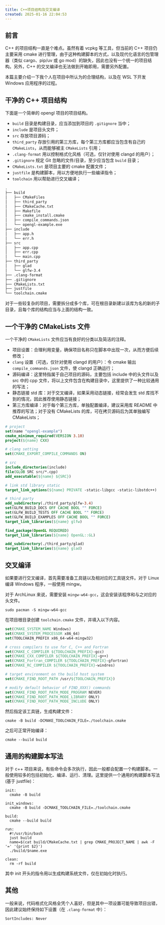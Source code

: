```yaml
---
title: C++项目结构及交叉编译
created: 2025-01-16 22:04:53
---
```

## 前言

C++ 的项目结构一直是个难点。虽然有着 vcpkg 等工具，但当前的 C++ 项目仍主要采用 cmake 进行管理，由于这种构建脚本的方式，以及现代化语言的包管理器（类似 cargo、pip/uv 或 go mod）的缺失，因此也没有一个统一的项目结构。另外，C++ 的交叉编译也无法做到开箱即用，需要另外配置。

本篇主要介绍一下我个人在项目中所认为的合理结构，以及在 WSL 下开发 Windows 应用程序的过程。

## 干净的 C++ 项目结构

下面是一个简单的 opengl 项目的项目结构。

- `build` 目录是构建目录，应当添加到项目的 `.gitignore` 当中；
- `include` 是项目头文件；
- `src` 存放项目源码；
- `third_party` 存放引用的第三方库，每个第三方库都应当包含有自己的 `CMakeLists`，从而能够被主 `CMakeLists` 引用；
- `.clang-format` 用以控制格式化风格（可选，仅针对使用 clangd 的用户）；
- `.gitignore` 规定 Git 忽略的文件/目录，至少应当包含 `build` 目录；
- `CMakeLists.txt` 是项目主要的 cmake 配置文件；
- `justfile` 是构建脚本，用以方便地执行一些编译指令；
- `toolchain` 用以帮助进行交叉编译；

```txt
.
├── build
│   ├── CMakeFiles
│   ├── third_party
│   ├── CMakeCache.txt
│   ├── Makefile
│   ├── cmake_install.cmake
│   ├── compile_commands.json
│   └── opengl-example.exe
├── include
│   ├── app.h
│   └── err.h
├── src
│   ├── app.cpp
│   ├── err.cpp
│   └── main.cpp
├── third_party
│   ├── glad
│   └── glfw-3.4
├── .clang-format
├── .gitignore
├── CMakeLists.txt
├── justfile
└── toolchain.cmake
```

对于一些较复杂的项目，需要拆分成多个库，可在根目录新建以该库为名的新的子目录，且每个库的结构应当与上面的结构一致。

## 一个干净的 CMakeLists 文件

一个干净的 `CMakeLists` 文件应当有良好的分类以及简洁的注释。

- 项目设置：合理利用变量，确保项目名称只在脚本中出现一次，从而方便后续修改；
- `clang` 设置（可选，仅针对使用 clangd 的用户）：令 cmake 输出 `compile_commands.json` 文件，使 clangd 正确运行；
- 源码编译：这里特指属于自己项目的源码，主要包括 include 中的头文件以及 src 中的 cpp 文件，将以上文件包含在构建目录中，这里提供了一种比较通用的写法；
- 静态链接 std 库：对于交叉编译，如果采用动态链接，经常会发生 std 库找不到的情况，因此推荐使用静态链接；
- 第三方库编译：对于每个第三方库，单独配置编译，建议采用库 README 中推荐的写法；对于没有 CMakeLists 的库，可在拷贝源码后为其单独编写 CMakeLists；

```cmake
# project
set(name "opengl-example")
cmake_minimum_required(VERSION 3.10)
project(${name} CXX)

# clang setting
set(CMAKE_EXPORT_COMPILE_COMMANDS ON)

# src
include_directories(include)
file(GLOB SRC src/*.cpp)
add_executable(${name} ${SRC})

# link std library static
target_link_options(${name} PRIVATE -static-libgcc -static-libstdc++)

# third party
add_subdirectory(./third_party/glfw-3.4)
set(GLFW_BUILD_DOCS OFF CACHE BOOL "" FORCE)
set(GLFW_BUILD_TESTS OFF CACHE BOOL "" FORCE)
set(GLFW_BUILD_EXAMPLES OFF CACHE BOOL "" FORCE)
target_link_libraries(${name} glfw)

find_package(OpenGL REQUIRED)
target_link_libraries(${name} OpenGL::GL)

add_subdirectory(./third_party/glad)
target_link_libraries(${name} glad)
```

## 交叉编译

如果要进行交叉编译，首先需要准备工具链以及相对应的工具链文件。对于 Linux 编译 Windows 程序，一般使用 mingw。

对于 ArchLinux 来说，需要安装 `mingw-w64-gcc`，这会安装该程序和与之对应的头文件。

```shell
sudo pacman -S mingw-w64-gcc
```

在项目根目录创建 `toolchain.cmake` 文件，并填入以下内容。

```cmake
set(CMAKE_SYSTEM_NAME Windows)
set(CMAKE_SYSTEM_PROCESSOR x86_64)
set(TOOLCHAIN_PREFIX x86_64-w64-mingw32)

# cross compilers to use for C, C++ and Fortran
set(CMAKE_C_COMPILER ${TOOLCHAIN_PREFIX}-gcc)
set(CMAKE_CXX_COMPILER ${TOOLCHAIN_PREFIX}-g++)
set(CMAKE_Fortran_COMPILER ${TOOLCHAIN_PREFIX}-gfortran)
set(CMAKE_RC_COMPILER ${TOOLCHAIN_PREFIX}-windres)

# target environment on the build host system
set(CMAKE_FIND_ROOT_PATH /usr/${TOOLCHAIN_PREFIX})

# modify default behavior of FIND_XXX() commands
set(CMAKE_FIND_ROOT_PATH_MODE_PROGRAM NEVER)
set(CMAKE_FIND_ROOT_PATH_MODE_LIBRARY ONLY)
set(CMAKE_FIND_ROOT_PATH_MODE_INCLUDE ONLY)
```

然后指定该工具链，生成构建文件：

```shell
cmake -B build -DCMAKE_TOOLCHAIN_FILE=./toolchain.cmake
```

之后可正常开始编译：

```shell
cmake --build build
```

## 通用的构建脚本写法

对于 c++ 项目来说，有些命令会多次执行，因此一般都会配置一个构建脚本。一般使用较多的包括初始化、编译、运行、清理。这里提供一个通用的构建脚本写法(基于 justfile)：

```shell
init:
  cmake -B build

init_windows:
  cmake -B build -DCMAKE_TOOLCHAIN_FILE=./toolchain.cmake

build:
  cmake --build build

run:
  #!/usr/bin/bash
  just build
  name=$(cat build/CMakeCache.txt | grep CMAKE_PROJECT_NAME | awk -F '=' '{print $2}') 
  ./build/$name.exe

clean:
  rm -rf build
```

其中 init 开头的指令用以生成构建系统文件，仅在初始化时执行。

## 其他

一般来说，代码格式化风格全凭个人喜好，但是其中一项设置可能导致项目出错，因此建议始终保持如下设置（在 `.clang-format` 中）：

```
SortIncludes: Never
```
